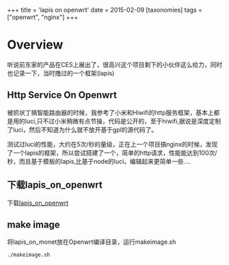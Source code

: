 +++
title = 'lapis on openwrt'
date = 2015-02-09 
[taxonomies]
tags = ["openwrt", "nginx"] 
+++

# Overview
听说前东家的产品在CES上展出了，很高兴这个项目剩下的小伙伴这么给力，同时也记录一下，当时撸过的一个框架(lapis)

<!-- more -->

## Http Service On Openwrt
被抓状丁搞智能路由器的时候，我参考了小米和Hiwifi的http服务框架，基本上都是用的luci,只不过小米稍微有点节操，代码是公开的，至于hiwifi,据说是深度定制了luci，然后不知道为什么就不放开基于gpl的源代码了。

测试过luci的性能，大约在5次/秒的量级，正在上一个项目搞nginx的时候，发现了一个lapis的框架，所以尝试搭建了一个，简单的http请求，性能能达到100次/秒，而且基于模板的lapis,比基于node的luci，编辑起来更简单一些....


## 下载lapis_on_openwrt
下载[lapis_on_openwrt](https://github.com/gaxxx/lapis_on_openwrt)

## make image
将lapis_on_monet放在Openwrt编译目录，运行makeimage.sh


    ./makeimage.sh

